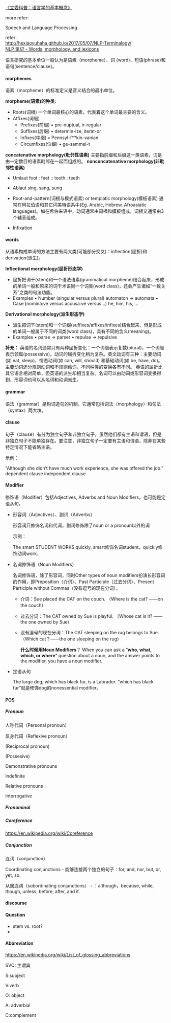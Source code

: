 [《立委科普：语言学的基本概念》](http://blog.sciencenet.cn/blog-362400-498588.html)

more refer:

Speech and Language Processing

refer:<br>http://hexiaoyuhaha.github.io/2017/05/07/NLP-Terminalogy/<br>[NLP 笔记 - Words, morphology, and lexicons](http://www.shuang0420.com/2017/02/01/NLP%20%E7%AC%94%E8%AE%B0%20-%20Words,%20morphology,%20and%20lexicons/)

语言研究的基本单位一般认为是语素（morpheme）、词 (word)、短语(phrase)和语句(sentence/clause)。

#### morphemes

语素（morpheme）的标准定义是音义结合的最小单位。

**morpheme(语素)的种类:**

- Roots(词根)
  一个单词最核心的语素，代表着这个单词最主要的含义。
- Affixes(词缀)
  - Prefixes(前缀)
    • pre-nuptual, ir-regular
  - Suffixes(后缀)
    • determin-ize, iterat-or
  - Infixes(中缀)
    • Pennsyl-f**kin-vanian
  - Circumfixes(位缀)
    • ge-sammel-t

**concatenative morphology(毗邻性语素)** 主要指前缀和后缀这一类语素，词是由一定数目的语素毗邻在一起而组成的。
**nonconcatenative morphology(非毗邻性语素)**

- Umlaut
  foot : feet :: tooth : teeth

- Ablaut
  sing, sang, sung

- Root-and-pattern(词根与模式语素) or templatic morphology(模板语素)
  通常在阿拉伯语和其它闪美特语系中(Eg. Arabic, Hebrew, Afroasiatic languages)。如在希伯来语中，动词通常由词根和模板组成，词根又通常由3个辅音组成。

- Infixation


#### words

从语素构成单词的方法主要有两大类(可能部分交叉)：inflection(屈折)和 derivation(派生)。

**Inflectional morphology(屈折形态学)**

- 屈折把词干(stem)和一个语法语素(grammatical morpheme)结合起来，形成的单词一般和原来的词干术语同一个词类(word class)，还会产生诸如“一致关系”之类的句法功能。
- Examples
  • Number (singular versus plural) automaton → automata
  • Case (nomina:ve versus accusa:ve versus…) he, him, his, …

**Derivational morphology(派生形态学)**

- 派生把词干(stem)和一个词缀(suffixes/affixes/infixes)结合起来，但是形成的单词一般属于不同的词类(word class)，具有不同的含义(meaning)。
- Examples
  • parse → parser
  • repulse → repulsive

**补充：**
英语的名词通常只有两种屈折变化：一个词缀表示复数(plural)，一个词缀表示领属(possessive)。动词的屈折变化稍为复杂。英文动词有三种：主要动词(如 eat, sleep)，情态动词(如 can, will, should) 和基础动词(如 be, have, do)。主要动词还分规则动词和不规则动词，不同种类的变换各有不同。
英语的屈折比其它语言相对简单，但英语的派生却相当复杂。名词可以由动词或形容词变换得到，形容词也可以从名词和动词派生。

#### grammar

语法（grammar）是构词造句的机制。它通常包括词法（morphology）和句法（syntax）两大块。



#### clause

句子（clause）有分为独立句子和非独立句子，虽然他们都有主语和谓语，但是非独立句子不能单独存在。要注意，非独立句子一定要有主语和谓语，除非在某些特定情况下能省略主语。

示例：

“Although she didn’t have much work experience, she was offered the job.”<br>                             dependent clause                           independent clause

#### Modifier

修饰语（Modifier）包括Adjectives, Adverbs and Noun Modifiers，也可能是定语从句。

+ 形容词（Adjectives）、副词（Adverbs）

  形容词只修饰名词和代词，副词修饰除了noun or a pronoun以外的词

  示例：

  The smart STUDENT WORKS quickly. smart修饰名词student，quickly修饰动词work.

+ 名词修饰语（Noun Modifiers）

  名词修饰语，除了形容词，同时Other types of noun modifiers扮演长形容词的作用，即Preposition（介词）、Past Participle（过去分词）、Present Participle without Commas（没有逗号的现在分词）。

  + 介词：Sue placed the CAT on the couch. （Where is the cat? ——on the couch）

  + 过去分词：The CAT owned by Sue is playful. （Whose cat is it? ——the one owned by Sue)

  + 没有逗号的现在分词：The CAT sleeping on the rug belongs to Sue. （Which cat？——the one sleeping on the rug）

    **什么时候用Noun Modifiers**？ When you can ask a “**who, what, which, or where**“ question about a noun, and the answer points to the modifier, you have a noun modifier.

+ 定语从句

  The large dog, which has black fur, is a Labrador. “which has black fur”就是修饰dog的nonessential modifier。



#### POS

##### Pronoun

人称代词（Personal pronoun）

反身代词（Reflexive pronoun）

(Reciprocal pronoun)

(Possesive)

Demonstrative pronouns

Indefinite

Relative pronouns

Interrogative

##### Pronominal



##### Coreference

https://en.wikipedia.org/wiki/Coreference



##### Conjunction 

连词（conjunction）

Coordinating conjunctions - 能够连接两个独立的句子：for, and, nor, but, or, yet, so.

从属连词（subordinating conjunctions） - ：although，because, while, though, unless, before, after, and if.





#### discourse



#### Question

+ stem vs. root?
+ 

#### Abbreviation

https://en.wikipedia.org/wiki/List_of_glossing_abbreviations

SVO: 主谓宾

S:subject

V:verb 

O: object

A: adverbial

C:complement

